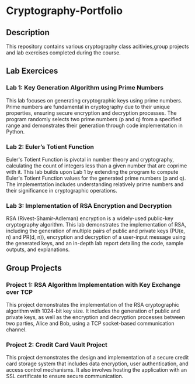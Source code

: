 # Cryptography-Portfolio

## Description

This repository contains various cryptography class acitivies,group projects and lab exercises completed during the course.

## Lab Exercices

### Lab 1: Key Generation Algorithm using Prime Numbers
This lab focuses on generating cryptographic keys using prime numbers. Prime numbers are fundamental in cryptography due to their unique properties, ensuring secure encryption and decryption processes. The program randomly selects two prime numbers (p and q) from a specified range and demonstrates their generation through code implementation in Python.

### Lab 2: Euler’s Totient Function
Euler's Totient Function is pivotal in number theory and cryptography, calculating the count of integers less than a given number that are coprime with it. This lab builds upon Lab 1 by extending the program to compute Euler's Totient Function values for the generated prime numbers (p and q). The implementation includes understanding relatively prime numbers and their significance in cryptographic operations.

### Lab 3: Implementation of RSA Encryption and Decryption
RSA (Rivest-Shamir-Adleman) encryption is a widely-used public-key cryptography algorithm. This lab demonstrates the implementation of RSA, including the generation of multiple pairs of public and private keys (PU(e, n) and PR(d, n)), encryption and decryption of a user-input message using the generated keys, and an in-depth lab report detailing the code, sample outputs, and explanations.

## Group Projects

### Project 1: RSA Algorithm Implementation with Key Exchange over TCP
This project demonstrates the implementation of the RSA cryptographic algorithm with 1024-bit key size. It includes the generation of public and private keys, as well as the encryption and decryption processes between two parties, Alice and Bob, using a TCP socket-based communication channel.

### Project 2: Credit Card Vault Project
This project demonstrates the design and implementation of a secure credit card storage system that includes data encryption, user authentication, and access control mechanisms. It also involves hosting the application with an SSL certificate to ensure secure communication.
